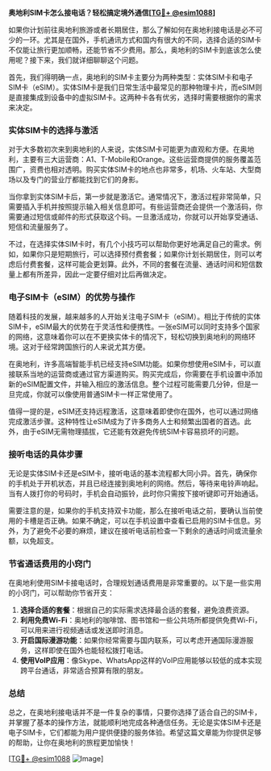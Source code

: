 **奥地利SIM卡怎么接电话？轻松搞定境外通信[[TG💪+ @esim1088](https://t.me/s/esim1088)]**

如果你计划前往奥地利旅游或者长期居住，那么了解如何在奥地利接电话是必不可少的一环。尤其是在国外，手机通讯方式和国内有很大的不同，选择合适的SIM卡不仅能让旅行更加顺畅，还能节省不少费用。那么，奥地利的SIM卡到底该怎么使用呢？接下来，我们就详细聊聊这个问题。

首先，我们得明确一点，奥地利的SIM卡主要分为两种类型：实体SIM卡和电子SIM卡（eSIM）。实体SIM卡是我们日常生活中最常见的那种物理卡片，而eSIM则是直接集成到设备中的虚拟SIM卡。这两种卡各有优劣，选择时需要根据你的需求来决定。

### 实体SIM卡的选择与激活

对于大多数初次来到奥地利的人来说，实体SIM卡可能更为直观和方便。在奥地利，主要有三大运营商：A1、T-Mobile和Orange。这些运营商提供的服务覆盖范围广，资费也相对透明。购买实体SIM卡的地点也非常多，机场、火车站、大型商场以及专门的营业厅都能找到它们的身影。

当你拿到实体SIM卡后，第一步就是激活它。通常情况下，激活过程非常简单，只需要插入手机并按照提示输入相关信息即可。有些运营商还会提供一个激活码，你需要通过短信或邮件的形式获取这个码。一旦激活成功，你就可以开始享受通话、短信和流量服务了。

不过，在选择实体SIM卡时，有几个小技巧可以帮助你更好地满足自己的需求。例如，如果你只是短期旅行，可以选择预付费套餐；如果你计划长期居住，则可以考虑后付费套餐，这样可能会更划算。此外，不同的套餐在流量、通话时间和短信数量上都有所差异，因此一定要仔细对比后再做决定。

### 电子SIM卡（eSIM）的优势与操作

随着科技的发展，越来越多的人开始关注电子SIM卡（eSIM）。相比于传统的实体SIM卡，eSIM最大的优势在于灵活性和便携性。一张eSIM可以同时支持多个国家的网络，这意味着你可以在不更换实体卡的情况下，轻松切换到奥地利的网络环境。这对于经常跨国旅行的人来说尤其方便。

在奥地利，许多高端智能手机已经支持eSIM功能。如果你想使用eSIM卡，可以直接联系当地的运营商或通过官方渠道购买。购买完成后，你需要在手机设置中添加新的eSIM配置文件，并输入相应的激活信息。整个过程可能需要几分钟，但是一旦完成，你就可以像使用普通SIM卡一样正常使用了。

值得一提的是，eSIM还支持远程激活，这意味着即使你在国外，也可以通过网络完成激活步骤。这种特性让eSIM成为了许多商务人士和频繁出国者的首选。此外，由于eSIM无需物理插拔，它还能有效避免传统SIM卡容易损坏的问题。

### 接听电话的具体步骤

无论是实体SIM卡还是eSIM卡，接听电话的基本流程都大同小异。首先，确保你的手机处于开机状态，并且已经连接到奥地利的网络。然后，等待来电铃声响起。当有人拨打你的号码时，手机会自动振铃，此时你只需按下接听键即可开始通话。

需要注意的是，如果你的手机支持双卡功能，那么在接听电话之前，要确认当前使用的卡槽是否正确。如果不确定，可以在手机设置中查看已启用的SIM卡信息。另外，为了避免不必要的麻烦，建议在接听电话前检查一下剩余的通话时间或流量余额，以免超支。

### 节省通话费用的小窍门

在奥地利使用SIM卡接电话时，合理规划通话费用是非常重要的。以下是一些实用的小窍门，可以帮助你节省开支：

1. **选择合适的套餐**：根据自己的实际需求选择最合适的套餐，避免浪费资源。
2. **利用免费Wi-Fi**：奥地利的咖啡馆、图书馆和一些公共场所都提供免费Wi-Fi，可以用来进行视频通话或发送即时消息。
3. **开启国际漫游功能**：如果你经常需要与国内联系，可以考虑开通国际漫游服务，这样即使在国外也能轻松拨打电话。
4. **使用VoIP应用**：像Skype、WhatsApp这样的VoIP应用能够以较低的成本实现跨平台通话，非常适合预算有限的朋友。

### 总结

总之，在奥地利接电话并不是一件复杂的事情，只要你选择了适合自己的SIM卡，并掌握了基本的操作方法，就能顺利地完成各种通信任务。无论是实体SIM卡还是电子SIM卡，它们都能为用户提供便捷的服务体验。希望这篇文章能为你提供足够的帮助，让你在奥地利的旅程更加愉快！

[[TG💪+ @esim1088](https://t.me/s/esim1088) ![Image](https://i.postimg.cc/4NQfJmqS/Snipaste-2025-05-13-00-14-12.png)]